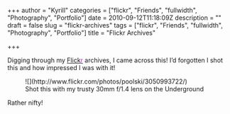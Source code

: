 +++
author = "Kyrill"
categories = ["flickr", "Friends", "fullwidth", "Photography", "Portfolio"]
date = 2010-09-12T11:18:09Z
description = ""
draft = false
slug = "flickr-archives"
tags = ["flickr", "Friends", "fullwidth", "Photography", "Portfolio"]
title = "Flickr Archives"

+++


Digging through my [Flick<span style="color: #ff00ff;">r</span>](http://flickr.com/photos/poolski) archives, I came across this! I’d forgotten I shot this and how impressed I was with it!

<figure class="thumbnail wp-caption aligncenter" style="width: 510px">
![](http://www.flickr.com/photos/poolski/3050993722/)
<figcaption class="caption wp-caption-text">Shot this with my trusty 30mm f/1.4 lens on the Underground</figcaption></figure>Rather nifty!


